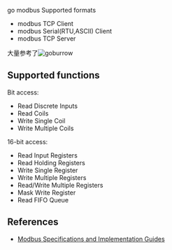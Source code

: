 go modbus Supported formats
- modbus TCP Client
- modbus Serial(RTU,ASCII) Client
- modbus TCP Server

大量参考了![goburrow](https://github.com/goburrow/modbus)

Supported functions
-------------------
Bit access:
*   Read Discrete Inputs
*   Read Coils
*   Write Single Coil
*   Write Multiple Coils

16-bit access:
*   Read Input Registers
*   Read Holding Registers
*   Write Single Register
*   Write Multiple Registers
*   Read/Write Multiple Registers
*   Mask Write Register
*   Read FIFO Queue

References
----------
-   [Modbus Specifications and Implementation Guides](http://www.modbus.org/specs.php)
